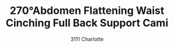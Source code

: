 ---
layout: product
title: 270°Abdomen Flattening Waist Cinching Full Back Support Cami 
subtitle: 3111 Charlotte
price: '38.00'
feature_image: 
  - /shaping-lingerie/3111-front.png
  - /shaping-lingerie/3111-back.png
categories: 
  - Tummy & Waist
  - Back Support
  - Bust
  - Tops
---